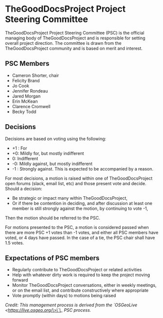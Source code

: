 TheGoodDocsProject Project Steering Committee
=============================================

TheGoodDocsProject Project Steering Committee (PSC) is the official managing body of TheGoodDocsProject and is responsible for setting overall project direction. The committee is drawn from the TheGoodDocsProject community and is based on merit and interest.

PSC Members
-----------

-   Cameron Shorter, chair
-   Felicity Brand
-   Jo Cook
-   Jennifer Rondeau
-   Jared Morgan
-   Erin McKean
-   Clarence Cromwell
-   Becky Todd

Decisions
---------

Decisions are based on voting using the following:

-   +1 : For
-   +0: Mildly for, but mostly indifferent
-   0: Indifferent
-   -0: Mildly against, but mostly indifferent
-   -1 : Strongly against. This is expected to be accompanied by a
    reason.

For most decisions, a motion is raised within one of TheGoodDocsProject open forums (slack, email list, etc) and those present vote and decide. Should a decision:

-   Be strategic or impact many within TheGoodDocsProject,
-   Or if there be contention in deciding, and after discussion at least one member is still strongly against the motion, by continuing to vote -1,

Then the motion should be referred to the PSC.

For motions presented to the PSC, a motion is considered passed when there are more PSC +1 votes than -1 votes, and either all PSC members have voted, or 4 days have passed. In the case of a tie, the PSC chair shall have 1.5 votes.

Expectations of PSC members
---------------------------

-   Regularly contribute to TheGoodDocsProject or related activities
-   Help with whatever dirty work is required to keep the project moving forward
-   Monitor TheGoodDocsProject conversations, either in weekly meetings, or on the email list, and contribute constructively where appropriate
-   Vote promptly (within days) to motions being raised

*Credit: This management process is derived from the \`OSGeoLive
\<https://live.osgeo.org/\>\`\_ PSC process.*
